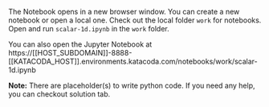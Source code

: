 The Notebook opens in a new browser window. You can create a new notebook or open a local one. Check out the local folder `work` for notebooks. Open and run `scalar-1d.ipynb` in the `work` folder.

You can also open the Jupyter Notebook at https://[[HOST_SUBDOMAIN]]-8888-[[KATACODA_HOST]].environments.katacoda.com/notebooks/work/scalar-1d.ipynb

**Note:**
There are placeholder(s) to write python code. If you need any help, you can checkout solution tab.